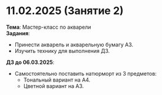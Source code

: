 # 11.02.2025 (Занятие 2)  
**Тема**: Мастер-класс по акварели  
**Задания**:
- Принести акварель и акварельную бумагу А3.
- Изучить технику для выполнения ДЗ.

**ДЗ до 06.03.2025**:
- Самостоятельно поставить натюрморт из 3 предметов:
  - Тональный вариант на А4.
  - Цветной вариант на А3.